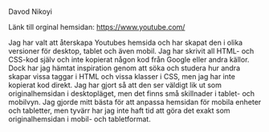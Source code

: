 Davod Nikoyi

Länk till orginal hemsidan: https://www.youtube.com/

Jag har valt att återskapa Youtubes hemsida och har skapat den i olika versioner för desktop, tablet och även mobil. Jag har skrivit all HTML- och CSS-kod själv och inte kopierat någon kod från Google eller andra källor. Dock har jag hämtat inspiration genom att söka och studera hur andra skapar vissa taggar i HTML och vissa klasser i CSS, men jag har inte kopierat kod direkt.
Jag har gjort så att den ser väldigt lik ut som originalhemsidan i desktopläget, men det finns små skillnader i tablet- och mobilvyn. Jag gjorde mitt bästa för att anpassa hemsidan för mobila enheter och tabletter, men tyvärr har jag inte haft tid att göra det exakt som originalhemsidan i mobil- och tabletformat.
